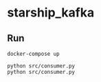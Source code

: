 # starship_kafka

## Run
```
docker-compose up
```

```
python src/consumer.py
python src/consumer.py
```
